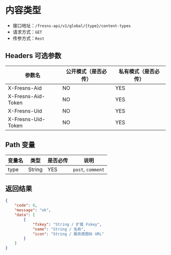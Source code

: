 # 内容类型

- 接口地址：`/fresns-api/v1/global/{type}/content-types`
- 请求方式：`GET`
- 传参方式：`Rest`

## Headers 可选参数

| 参数名 | 公开模式（是否必传） | 私有模式（是否必传） |
| --- | --- | --- |
| X-Fresns-Aid | NO | YES |
| X-Fresns-Aid-Token | NO | YES |
| X-Fresns-Uid | NO | YES |
| X-Fresns-Uid-Token | NO | YES |

## Path 变量

| 变量名 | 类型 | 是否必传 | 说明 |
| --- | --- | --- | --- |
| type | String | YES | `post`, `comment` |

## 返回结果

```json
{
    "code": 0,
    "message": "ok",
    "data": [
        {
            "fskey": "String / 扩展 Fskey",
            "name": "String / 名称",
            "icon": "String / 服务商图标 URL"
        }
    ]
}
```
